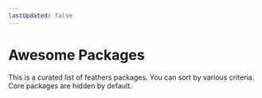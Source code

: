```yaml
---
lastUpdated: false
---
```


<script setup lang="ts">
import Packages from './Packages.vue'
</script>

# Awesome Packages

This is a curated list of feathers packages. You can sort by various criteria. Core packages are hidden by default.

<Suspense>
  <packages class="mt-4" />
</Suspense>
